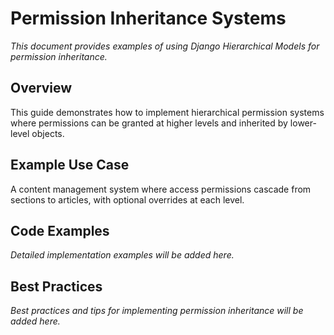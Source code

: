 # Permission Inheritance Systems

*This document provides examples of using Django Hierarchical Models for permission inheritance.*

## Overview

This guide demonstrates how to implement hierarchical permission systems where permissions can be granted at higher levels and inherited by lower-level objects.

## Example Use Case

A content management system where access permissions cascade from sections to articles, with optional overrides at each level.

## Code Examples

*Detailed implementation examples will be added here.*

## Best Practices

*Best practices and tips for implementing permission inheritance will be added here.* 